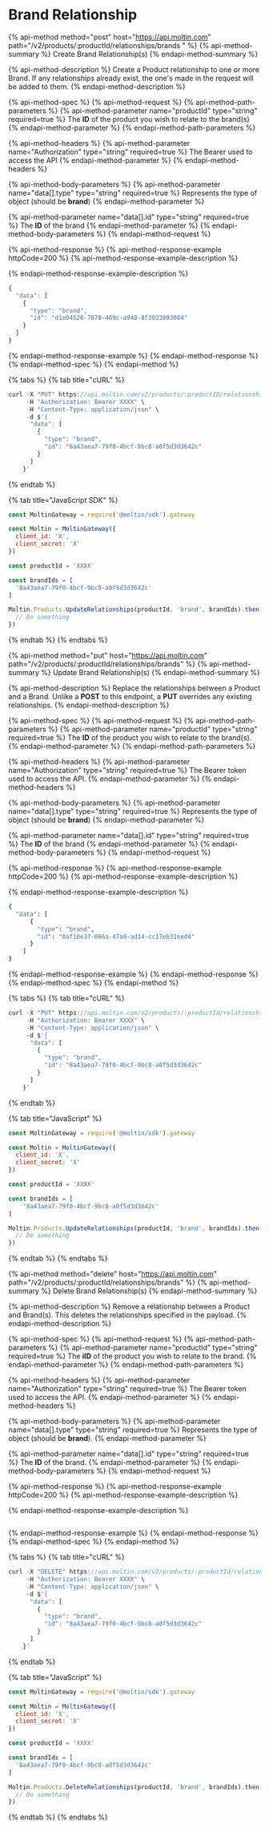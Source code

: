 # Brand Relationship

{% api-method method="post" host="https://api.moltin.com" path="/v2/products/:productId/relationships/brands " %}
{% api-method-summary %}
Create Brand Relationship\(s\)
{% endapi-method-summary %}

{% api-method-description %}
Create a Product relationship to one or more Brand.  If any relationships already exist, the one's made in the request will be added to them.
{% endapi-method-description %}

{% api-method-spec %}
{% api-method-request %}
{% api-method-path-parameters %}
{% api-method-parameter name="productId" type="string" required=true %}
The **ID** of the product you wish to relate to the brand\(s\)
{% endapi-method-parameter %}
{% endapi-method-path-parameters %}

{% api-method-headers %}
{% api-method-parameter name="Authorization" type="string" required=true %}
The Bearer used to access the API
{% endapi-method-parameter %}
{% endapi-method-headers %}

{% api-method-body-parameters %}
{% api-method-parameter name="data\[\].type" type="string" required=true %}
Represents the type of object \(should be **brand**\)
{% endapi-method-parameter %}

{% api-method-parameter name="data\[\].id" type="string" required=true %}
The **ID** of the brand
{% endapi-method-parameter %}
{% endapi-method-body-parameters %}
{% endapi-method-request %}

{% api-method-response %}
{% api-method-response-example httpCode=200 %}
{% api-method-response-example-description %}

{% endapi-method-response-example-description %}

```javascript
{
  "data": [
    {
      "type": "brand",
      "id": "d1e04526-7870-469c-a940-8f3033893084"
    }
  ]
}
```
{% endapi-method-response-example %}
{% endapi-method-response %}
{% endapi-method-spec %}
{% endapi-method %}

{% tabs %}
{% tab title="cURL" %}
```javascript
curl -X "PUT" https://api.moltin.com/v2/products/:productID/relationships/brands \
     -H "Authorization: Bearer XXXX" \
     -H "Content-Type: application/json" \
     -d $'{
      "data": [
        {
          "type": "brand",
          "id": "8a43aea7-79f0-4bcf-9bc8-a0f5d3d3642c"
        }
      ]
    }'
```
{% endtab %}

{% tab title="JavaScript SDK" %}
```javascript
const MoltinGateway = require('@moltin/sdk').gateway

const Moltin = MoltinGateway({
  client_id: 'X',
  client_secret: 'X'
})

const productId = 'XXXX'

const brandIds = [
  '8a43aea7-79f0-4bcf-9bc8-a0f5d3d3642c'
]

Moltin.Products.UpdateRelationships(productId, 'brand', brandIds).then((relationships) => {
  // Do something
})
```

>
{% endtab %}
{% endtabs %}

{% api-method method="put" host="https://api.moltin.com" path="/v2/products/:productId/relationships/brands" %}
{% api-method-summary %}
Update Brand Relationship\(s\)
{% endapi-method-summary %}

{% api-method-description %}
Replace the relationships between a Product and a Brand.  Unlike a **POST** to this endpoint, a **PUT** overrides any existing relationships.
{% endapi-method-description %}

{% api-method-spec %}
{% api-method-request %}
{% api-method-path-parameters %}
{% api-method-parameter name="productId" type="string" required=true %}
The **ID** of the product you wish to relate to the brand\(s\).
{% endapi-method-parameter %}
{% endapi-method-path-parameters %}

{% api-method-headers %}
{% api-method-parameter name="Authorization" type="string" required=true %}
The Bearer token used to access the API.
{% endapi-method-parameter %}
{% endapi-method-headers %}

{% api-method-body-parameters %}
{% api-method-parameter name="data\[\].type" type="string" required=true %}
Represents the type of object \(should be **brand**\)
{% endapi-method-parameter %}

{% api-method-parameter name="data\[\].id" type="string" required=true %}
The **ID** of the brand
{% endapi-method-parameter %}
{% endapi-method-body-parameters %}
{% endapi-method-request %}

{% api-method-response %}
{% api-method-response-example httpCode=200 %}
{% api-method-response-example-description %}

{% endapi-method-response-example-description %}

```bash
{
  "data": [
      {
        "type": "brand",
        "id": "0af10e37-066a-47a9-ad14-cc17eb31eed4"
      }
    ]
}
```
{% endapi-method-response-example %}
{% endapi-method-response %}
{% endapi-method-spec %}
{% endapi-method %}

{% tabs %}
{% tab title="cURL" %}
```javascript
curl -X "PUT" https://api.moltin.com/v2/products/:productId/relationships/brands \
     -H "Authorization: Bearer XXXX" \
     -H "Content-Type: application/json" \
     -d $'{
      "data": [
        {
          "type": "brand",
          "id": "8a43aea7-79f0-4bcf-9bc8-a0f5d3d3642c"
        }
      ]
    }'
```
{% endtab %}

{% tab title="JavaScript" %}
```javascript
const MoltinGateway = require('@moltin/sdk').gateway

const Moltin = MoltinGateway({
  client_id: 'X',
  client_secret: 'X'
})

const productId = 'XXXX'

const brandIds = [
    '8a43aea7-79f0-4bcf-9bc8-a0f5d3d3642c'
]

Moltin.Products.UpdateRelationships(productId, 'brand', brandIds).then((relationships) => {
  // Do something
})
```
{% endtab %}
{% endtabs %}

{% api-method method="delete" host="https://api.moltin.com" path="/v2/products/:productId/relationships/brands" %}
{% api-method-summary %}
Delete Brand Relationship\(s\)
{% endapi-method-summary %}

{% api-method-description %}
Remove a relationship between a Product and Brand\(s\). This deletes the relationships specified in the payload.
{% endapi-method-description %}

{% api-method-spec %}
{% api-method-request %}
{% api-method-path-parameters %}
{% api-method-parameter name="productId" type="string" required=true %}
The **iID** of the product you wish to relate to the brand.
{% endapi-method-parameter %}
{% endapi-method-path-parameters %}

{% api-method-headers %}
{% api-method-parameter name="Authorization" type="string" required=true %}
The Bearer token used to access the API.
{% endapi-method-parameter %}
{% endapi-method-headers %}

{% api-method-body-parameters %}
{% api-method-parameter name="data\[\].type" type="string" required=true %}
Represents the type of object \(should be **brand**\).
{% endapi-method-parameter %}

{% api-method-parameter name="data\[\].id" type="string" required=true %}
The **ID** of the brand.
{% endapi-method-parameter %}
{% endapi-method-body-parameters %}
{% endapi-method-request %}

{% api-method-response %}
{% api-method-response-example httpCode=200 %}
{% api-method-response-example-description %}

{% endapi-method-response-example-description %}

```

```
{% endapi-method-response-example %}
{% endapi-method-response %}
{% endapi-method-spec %}
{% endapi-method %}

{% tabs %}
{% tab title="cURL" %}
```javascript
curl -X "DELETE" https://api.moltin.com/v2/products/:productId/relationships/brands \
     -H "Authorization: Bearer XXXX" \
     -H "Content-Type: application/json" \
     -d $'{
      "data": [
        {
          "type": "brand",
          "id": "8a43aea7-79f0-4bcf-9bc8-a0f5d3d3642c"
        }
      ]
    }'
```
{% endtab %}

{% tab title="JavaScript" %}
```javascript
const MoltinGateway = require('@moltin/sdk').gateway

const Moltin = MoltinGateway({
  client_id: 'X',
  client_secret: 'X'
})

const productId = 'XXXX'

const brandIds = [
  '8a43aea7-79f0-4bcf-9bc8-a0f5d3d3642c'
]

Moltin.Products.DeleteRelationships(productId, 'brand', brandIds).then((relationships) => {
  // Do something
})
```
{% endtab %}
{% endtabs %}

